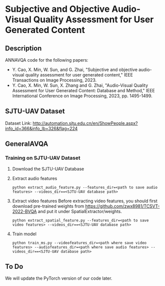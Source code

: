 # Subjective and Objective Audio-Visual Quality Assessment for User Generated Content

## Description
ANNAVQA code for the following papers:

- Y. Cao, X. Min, W. Sun, and G. Zhai, "Subjective and objective audio-
visual quality assessment for user generated content," IEEE Transactions
on Image Processing, 2023.
- Y. Cao, X. Min, W. Sun, X. Zhang and G. Zhai, "Audio-Visual Quality Assessment for User Generated Content: Database and Method," IEEE International Conference on Image Processing, 2023, pp. 1495-1499.

## SJTU-UAV Dataset
Dataset Link: http://automation.sjtu.edu.cn/en/ShowPeople.aspx?info_id=366&info_lb=326&flag=224


## GeneralAVQA

### Training on SJTU-UAV Dataset
1. Download the SJTU-UAV Database 


2. Extract audio features
    ```
    python extract_audio_feature.py --features_dir=<path to save audio features> --videos_dir==<SJTU-UAV database path>
    ```

3. Extract video features
    Before extracting video features, you should first download pre-trained weights from https://github.com/zwx8981/TCSVT-2022-BVQA and put it under SpatialExtractor/weights. 
    ```
    python extract_spatial_feature.py --features_dir=<path to save video features> --videos_dir==<SJTU-UAV database path>
    ```
4. Train model
    ```
    python train_ms.py --videofeatures_dir=<path where save video features> --audiofeatures_dir=<path where save audio features> --videos_dir==<SJTU-UAV database path>
    ```

## To Do
We will update the PyTorch version of our code later.
